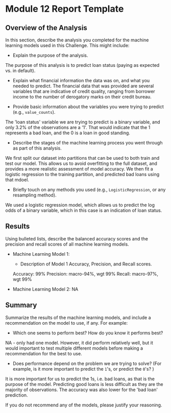 # Module 12 Report Template

## Overview of the Analysis

In this section, describe the analysis you completed for the machine learning models used in this Challenge. This might include:

* Explain the purpose of the analysis.

The purpose of this analysis is to predict loan status (paying as expected vs. in default).

* Explain what financial information the data was on, and what you needed to predict.
The financial data that was provided are several variables that are indicative of credit quality, ranging from borrower income to the number of derogatory marks on their credit bureau.

* Provide basic information about the variables you were trying to predict (e.g., `value_counts`).

The 'loan status' variable we are trying to predict is a binary variable, and only 3.2% of the observations are a '1'.  That would indicate that the 1 represents a bad loan, and the 0 is a loan in good standing.

* Describe the stages of the machine learning process you went through as part of this analysis.

We first split our dataset into partitions that can be used to both train and test our model.  This allows us to avoid overfitting to the full dataset, and provides a more realistic assessment of model accuracy. We then fit a logistic regression to the training partition, and predicted bad loans using that mdoel.

* Briefly touch on any methods you used (e.g., `LogisticRegression`, or any resampling method).

We used a logistic regression model, which allows us to predict the log odds of a binary variable, which in this case is an indication of loan status.

## Results

Using bulleted lists, describe the balanced accuracy scores and the precision and recall scores of all machine learning models.

* Machine Learning Model 1:
  * Description of Model 1 Accuracy, Precision, and Recall scores.

  Accuracy: 99%
  Precision: macro-94%, wgt 99%
  Recall: macro-97%, wgt 99%



* Machine Learning Model 2:
NA

## Summary

Summarize the results of the machine learning models, and include a recommendation on the model to use, if any. For example:
* Which one seems to perform best? How do you know it performs best?

NA - only had one model.  However, it did perform relatively well, but it would important to test multiple different models before making a recommendation for the best to use.

* Does performance depend on the problem we are trying to solve? (For example, is it more important to predict the `1`'s, or predict the `0`'s? )

It is more important for us to predict the 1s, i.e. bad loans, as that is the purpose of the model.  Predicting good loans is less difficult as they are the majority of observations.  The accuracy was also lower for the 'bad loan' prediction.

If you do not recommend any of the models, please justify your reasoning.
